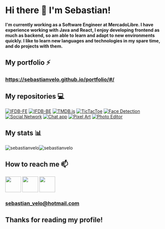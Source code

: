 # Hi there 👋  I'm Sebastian!

#### I'm currently working as a Software Engineer at MercadoLibre. I have experience working with Java and React, I enjoy developing frontend as much as backend, so am able to learn and adapt to new environments quickly. I like to learn new languages and technologies in my spare time, and do projects with them.

## My portfolio ⚡️ ️ 
### https://sebastianvelo.github.io/portfolio/#/ 

## My repositories 💻 
[![IFDB-FE](https://github-readme-stats.vercel.app/api/pin/?username=sebastianvelo&repo=ifdb-front-end&theme=radical)](https://github.com/sebastianvelo/ifdb-front-end)
[![IFDB-BE](https://github-readme-stats.vercel.app/api/pin/?username=sebastianvelo&repo=ifdb-back-end&theme=radical)](https://github.com/sebastianvelo/ifdb-back-end)
[![TMDB.js](https://github-readme-stats.vercel.app/api/pin/?username=sebastianvelo&repo=tmdb.js&theme=radical)](https://github.com/sebastianvelo/tmdb.js)
[![TicTacToe](https://github-readme-stats.vercel.app/api/pin/?username=sebastianvelo&repo=tictactoe&theme=radical)](https://github.com/sebastianvelo/tictactoe)
[![Face Detection](https://github-readme-stats.vercel.app/api/pin/?username=sebastianvelo&repo=face-detection&theme=radical)](https://github.com/sebastianvelo/face-detection)
[![Social Network](https://github-readme-stats.vercel.app/api/pin/?username=sebastianvelo&repo=social-network&theme=radical)](https://github.com/sebastianvelo/social-network)
[![Chat app](https://github-readme-stats.vercel.app/api/pin/?username=sebastianvelo&repo=chat-app&theme=radical)](https://github.com/sebastianvelo/chat-app)
[![Pixel Art](https://github-readme-stats.vercel.app/api/pin/?username=sebastianvelo&repo=pixel-art&theme=radical)](https://github.com/sebastianvelo/pixel-art)
[![Photo Editor](https://github-readme-stats.vercel.app/api/pin/?username=sebastianvelo&repo=photo-editor&theme=radical)](https://github.com/sebastianvelo/photo-editor)

## My stats 📊
<div style="display:flex">

  <img src="https://github-readme-stats.vercel.app/api?username=sebastianvelo&show_icons=true&locale=en&theme=radical&count_private=true&hide_title=true" alt="sebastianvelo" />
  <img src="https://github-readme-stats.vercel.app/api/top-langs?username=sebastianvelo&show_icons=true&locale=en&layout=compact&theme=radical&hide=c" alt="sebastianvelo" />

</div>

## How to reach me 📫 
<a target="_blank" href="https://www.linkedin.com/in/sebastian-velo/"><img width="50" height="50" src="https://encrypted-tbn0.gstatic.com/images?q=tbn:ANd9GcQSr3_ijsHy7asI734QY6ixc9B-W_i28--VPQ&usqp=CAU" /></a>
<a target="_blank" href="https://codepen.io/sebastianvelo"><img width="50" height="50" src="https://cdn.icon-icons.com/icons2/1906/PNG/512/iconfinder-codepen-4550862_121336.png" /></a>
<a target="_blank" href="https://app.codesignal.com/profile/sebastianvel"><img width="50" height="50" src="https://encrypted-tbn0.gstatic.com/images?q=tbn:ANd9GcQWCqYD9TtDp59IX0ShF5Jy2yanfla1Xeis-HQdKNMO6oCfOyOD2RSDOhFOZzsWiud1BjM&usqp=CAU" /></a>
### sebastian_velo@hotmail.com

## Thanks for reading my profile!
<!--
**sebastianvelo/sebastianvelo** is a ✨ _special_ ✨ repository because its `README.md` (this file) appears on your GitHub profile.

Here are some ideas to get you started:

- 🔭 I’m currently working on ...
- 🌱 I’m currently learning ...
- 👯 I’m looking to collaborate on ...
- 🤔 I’m looking for help with ...
- 💬 Ask me about ...
- 📫 How to reach me: ...
- 😄 Pronouns: ...
- ⚡️ Fun fact: ...
-->
